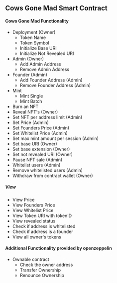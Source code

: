 ## Cows Gone Mad Smart Contract

#### Cows Gone Mad Functionality

- Deployment (Owner)
  - Token Name
  - Token Symbol
  - Initialize Base URI
  - Initialize Not Revealed URI
- Admin (Owner)
  - Add Admin Address
  - Remove Admin Address
- Founder (Admin)
  - Add Founder Address (Admin)
  - Remove Founder Address (Admin)
- Mint
  - Mint Single
  - Mint Batch
- Burn an NFT
- Reveal NFT's (Owner)
- Set NFT per address limit (Admin)
- Set Price (Admin)
- Set Founders Price (Admin)
- Set Whitelist Price (Admin)
- Set max mint amount per session (Admin)
- Set base URI (Owner)
- Set base extension (Owner)
- Set not revealed URI (Owner)
- Pause NFT sale (Admin)
- Whitelist users (Admin)
- Remove whitelisted users (Admin)
- Withdraw from contract wallet (Owner)
##### View
- View Price
- View Founders Price
- View Whitelist Price
- View Token URI with tokenID
- View revealed status
- Check if address is whitelisted
- Check if address is a founder
- View all owner's tokens

#### Additional Functionality provided by openzeppelin

- Ownable contract
  - Check the owner address
  - Transfer Ownership
  - Renounce Ownership
